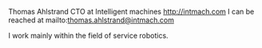 Thomas Ahlstrand
CTO at Intelligent machines 
http://intmach.com
I can be reached at mailto:thomas.ahlstrand@intmach.com

I work mainly within the field of service robotics.


<!---
thomasahlstrand/thomasahlstrand is a ✨ special ✨ repository because its `README.md` (this file) appears on your GitHub profile.
You can click the Preview link to take a look at your changes.
--->
